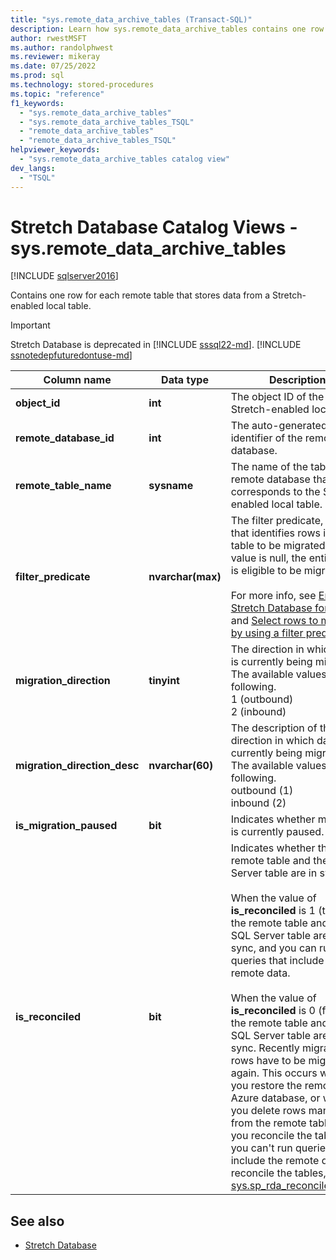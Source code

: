 ```yaml
---
title: "sys.remote_data_archive_tables (Transact-SQL)"
description: Learn how sys.remote_data_archive_tables contains one row for each remote table that stores data from a Stretch-enabled local table.
author: rwestMSFT
ms.author: randolphwest
ms.reviewer: mikeray
ms.date: 07/25/2022
ms.prod: sql
ms.technology: stored-procedures
ms.topic: "reference"
f1_keywords:
  - "sys.remote_data_archive_tables"
  - "sys.remote_data_archive_tables_TSQL"
  - "remote_data_archive_tables"
  - "remote_data_archive_tables_TSQL"
helpviewer_keywords:
  - "sys.remote_data_archive_tables catalog view"
dev_langs:
  - "TSQL"
---
```

# Stretch Database Catalog Views - sys.remote_data_archive_tables

[!INCLUDE [sqlserver2016](../../includes/applies-to-version/sqlserver2016.md)]

Contains one row for each remote table that stores data from a Stretch-enabled local table.

> [!IMPORTANT]  
> Stretch Database is deprecated in [!INCLUDE [sssql22-md](../../includes/sssql22-md.md)]. [!INCLUDE [ssnotedepfuturedontuse-md](../../includes/ssnotedepfuturedontuse-md.md)]

|Column name|Data type|Description|  
|-----------------|---------------|-----------------|  
|**object_id**|**int**|The object ID of the Stretch-enabled local table.|  
|**remote_database_id**|**int**|The auto-generated local identifier of the remote database.|  
|**remote_table_name**|**sysname**|The name of the table in the remote database that corresponds to the Stretch-enabled local table.|  
|**filter_predicate**|**nvarchar(max)**|The filter predicate, if any, that identifies rows in the table to be migrated. If the value is null, the entire table is eligible to be migrated.<br /><br /> For more info, see [Enable Stretch Database for a table](../../sql-server/stretch-database/enable-stretch-database-for-a-table.md) and [Select rows to migrate by using a filter predicate](~/sql-server/stretch-database/select-rows-to-migrate-by-using-a-filter-function-stretch-database.md).|  
|**migration_direction**|**tinyint**|The direction in which data is currently being migrated. The available values are the following.<br/>1 (outbound)<br/>2 (inbound)|  
|**migration_direction_desc**|**nvarchar(60)**|The description of the direction in which data is currently being migrated. The available values are the following.<br/>outbound (1)<br/>inbound (2)|  
|**is_migration_paused**|**bit**|Indicates whether migration is currently paused.|  
|**is_reconciled**|**bit**| Indicates whether the remote table and the SQL Server table are in sync.<br/><br/>When the value of **is_reconciled** is 1 (true), the remote table and the SQL Server table are in sync, and you can run queries that include the remote data.<br/><br/>When the value of **is_reconciled** is 0 (false), the remote table and the SQL Server table are not in sync. Recently migrated rows have to be migrated again. This occurs when you restore the remote Azure database, or when you delete rows manually from the remote table. Until you reconcile the tables, you can't run queries that include the remote data. To reconcile the tables, run [sys.sp_rda_reconcile_batch](../../relational-databases/system-stored-procedures/sys-sp-rda-reconcile-batch-transact-sql.md). |

## See also

- [Stretch Database](../../sql-server/stretch-database/stretch-database.md)  
